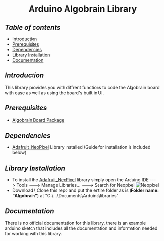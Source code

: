<h1 align="center"> Arduino Algobrain Library</h1>

## *Table of contents*
- [Introduction](https://github.com/AlgobrixCoding/Algobrain#introduction)
- [Prerequisites](https://github.com/AlgobrixCoding/Algobrain#prerequisites)
- [Dependencies](https://github.com/AlgobrixCoding/Algobrain#dependencies)
- [Library Installation](https://github.com/AlgobrixCoding/Algobrain#library-installation)
- [Documentation](https://github.com/AlgobrixCoding/Algobrain#documentation)

## *Introduction*
This library provides you with diffrent functions to code the Algobrain board with ease as well as using the board's built in UI.

## *Prerequisites*
- [Algobrain Board Package](https://github.com/AlgobrixCoding/Algobrain-Board)

## *Dependencies*
- [Adafruit_NeoPixel](https://github.com/adafruit/Adafruit_NeoPixel) Library Installed (Guide for installation is included below)

## *Library Installation*
- To install the [Adafruit_NeoPixel](https://github.com/adafruit/Adafruit_NeoPixel) library simply open the Arduino IDE ---> Tools ---> Manage Libraries... ---> Search for Neopixel
![Neopixel](https://i.imgur.com/F80jUsA.png)
- Download \ Clone this repo and put the entire folder as is (**Folder name: "Algobrain"**) at "C:\\...\Documents\Arduino\libraries"

## *Documentation*
There is no official documentation for this library, there is an example arduino sketch that includes all the documentation and information needed for working with this library.
